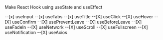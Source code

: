 Make React Hook using useState and useEffect

--[x] useInput
--[x] useTabs
--[x] useTitle
--[X] useClick
--[X] useHover
--[X] useConfirm
--[X] usePreventLeave
--[X] useBeforeLeave
--[X] useFadeIn
--[X] useNetwork
--[X] useScroll
--[X] useFullscreen
--[X] useNotification
--[X] useAxios

